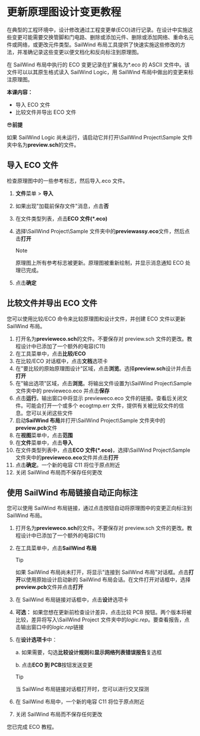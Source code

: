 # 更新原理图设计变更教程
在典型的工程环境中，设计修改通过工程变更单(ECO)进行记录。在设计中实施这些变更可能需要交换管脚和门电路、删除或添加元件、删除或添加网络、重命名元件或网络，或更改元件类型。SailWind 布局工具提供了快速实施这些修改的方法，并准确记录这些变更以便文档化和反向标注到原理图。

在 SailWind 布局中执行的 ECO 变更记录在扩展名为*.eco 的 ASCII 文件中。该文件可以以其原生格式读入 SailWind Logic，用 SailWind 布局中做出的变更来标注原理图。

**本课内容：**

- 导入 ECO 文件
- 比较文件并导出 ECO 文件

😎**前提**

如果 SailWind Logic 尚未运行，请启动它并打开\SailWind Project\Sample 文件夹中名为**preview.sch**的文件。

## 导入 ECO 文件
检查原理图中的一些参考标志，然后导入.eco 文件。

1. **文件**菜单 > **导入**

2. 如果出现"加载前保存文件"消息，点击**否**

3. 在文件类型列表，点击**ECO 文件(*.eco)**

4. 选择\SailWind Project\Sample 文件夹中的**previewassy.eco**文件，然后点击**打开**

   > [!NOTE]
   >
   > 原理图上所有参考标志被更新。原理图被重新绘制，并显示消息通知 ECO 处理已完成。

5. 点击**确定**

## 比较文件并导出 ECO 文件
您可以使用比较/ECO 命令来比较原理图和设计文件，并创建 ECO 文件以更新 SailWind 布局。

1. 打开名为**previeweco.sch**的文件。不要保存对 preview.sch 文件的更改。教程设计中已添加了一个额外的电容(C11)
2. 在工具菜单中，点击**比较/ECO**
3. 在比较/ECO 对话框中，点击**文档**选项卡
4. 在"要比较的原始原理图设计"区域，点击**浏览**。选择**preview.sch**设计并点击**打开**
5. 在"输出选项"区域，点击**浏览**。将输出文件设置为\SailWind Project\Sample 文件夹中的 previeweco.eco 并点击**保存**
6. 点击**运行**。输出窗口中将显示 previeweco.eco 文件的链接。查看后关闭文件。可能会打开一个或多个 ecogtmp.err 文件，提供有关被比较文件的信息。您可以关闭这些文件
7. 启动**SailWind 布局**并打开\SailWind Project\Sample 文件夹中的**preview.pcb**文件
8. 在**视图**菜单中，点击**范围**
9. 在**文件**菜单中，点击**导入**
10. 在文件类型列表中，点击**ECO 文件(*.eco)**，选择\SailWind Project\Sample 文件夹中的**previeweco.eco**文件并点击**打开**
11. 点击**确定**。一个新的电容 C11 将位于原点附近
12. 关闭 SailWind 布局而不保存任何更改

## 使用 SailWind 布局链接自动正向标注
您可以使用 SailWind 布局链接，通过点击按钮自动将原理图中的变更正向标注到 SailWind 布局。

1. 打开名为**previeweco.sch**的文件。不要保存对 preview.sch 文件的更改。教程设计中已添加了一个额外的电容(C11)

2. 在工具菜单中，点击**SailWind 布局**

   > [!TIP]
   >
   > 如果 SailWind 布局尚未打开，将显示"连接到 SailWind 布局"对话框。点击**打开**以使用原始设计启动新的 SailWind 布局会话。在文件打开对话框中，选择**preview.pcb**文件并点击**打开**

3. 在 SailWind 布局链接对话框中，点击**设计**选项卡

4. **可选：** 如果您想在更新前检查设计差异，点击比较 PCB 按钮。两个版本将被比较，差异将写入\SailWind Project 文件夹中的*logic.rep*。要查看报告，点击输出窗口中的*logic.rep*链接

5. 在**设计选项卡**中：

     a. 如果需要，勾选**比较设计规则**和**显示网络列表错误报告**复选框

     b. 点击**ECO 到 PCB**按钮发送变更

     > [!TIP]
     >
     > 当 SailWind 布局链接对话框打开时，您可以进行交叉探测

6. 在 SailWind 布局中，一个新的电容 C11 将位于原点附近

7. 关闭 SailWind 布局而不保存任何更改

您已完成 ECO 教程。